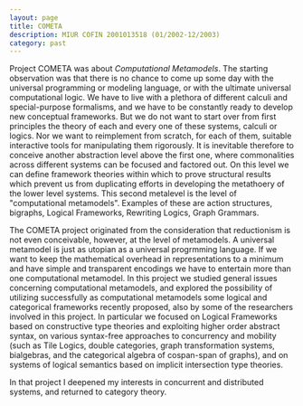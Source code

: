 ```yaml
---
layout: page
title: COMETA
description: MIUR COFIN 2001013518 (01/2002-12/2003)
category: past
---
```

Project COMETA was about *Computational Metamodels*. 
The starting observation was that there is no chance to come up some day with the universal programming or modeling language, or with the ultimate universal computational logic. We have to live with a plethora of different calculi and special-purpose formalisms, and we have to be constantly ready to develop new conceptual frameworks. 
But we do not want to start over from first principles the theory of each and every one of these systems, calculi or logics. Nor we want to reimplement from scratch, for each of them, suitable interactive tools for manipulating them rigorously. 
It is inevitable therefore to conceive another abstraction level above the first one, where commonalities across different systems can be focused and factored out. On this level we can define framework theories within which to prove structural results which prevent us from duplicating efforts in developing the metathoery of the lower level systems. This second metalevel is the level of "computational metamodels". Examples of these are action structures, bigraphs, Logical Frameworks, Rewriting Logics, Graph Grammars. 

The COMETA project originated from the consideration that reductionism is not even conceivable, however, at the level of metamodels. A universal metamodel is just as utopian as a universal progrmming language. If we want to keep the mathematical overhead in representations to a minimum and have simple and transparent encodings we have to entertain more than one computational metamodel. 
In this project we studied general issues concerning computational metamodels, and explored the possibility of utilizing successfully as computational metamodels some logical and categorical frameworks recently proposed, also by some of the researchers involved in this project. In particular we focused on Logical Frameworks based on constructive type theories and exploiting higher order abstract syntax, on various syntax-free approaches to concurrency and mobility (such as Tile Logics, double categories, graph transformation systems, bialgebras, and the categorical algebra of cospan-span of graphs), and on systems of logical semantics based on implicit intersection type theories. 

In that project I deepened my interests in concurrent and distributed systems, and returned to category theory.
